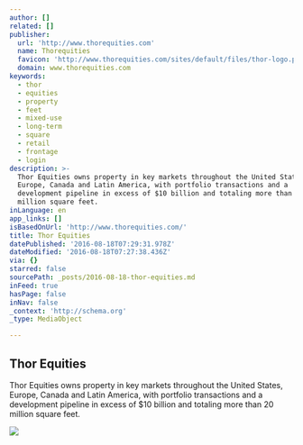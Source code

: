 ```yaml
---
author: []
related: []
publisher:
  url: 'http://www.thorequities.com'
  name: Thorequities
  favicon: 'http://www.thorequities.com/sites/default/files/thor-logo.png'
  domain: www.thorequities.com
keywords:
  - thor
  - equities
  - property
  - feet
  - mixed-use
  - long-term
  - square
  - retail
  - frontage
  - login
description: >-
  Thor Equities owns property in key markets throughout the United States,
  Europe, Canada and Latin America, with portfolio transactions and a
  development pipeline in excess of $10 billion and totaling more than 20
  million square feet.
inLanguage: en
app_links: []
isBasedOnUrl: 'http://www.thorequities.com/'
title: Thor Equities
datePublished: '2016-08-18T07:29:31.978Z'
dateModified: '2016-08-18T07:27:38.436Z'
via: {}
starred: false
sourcePath: _posts/2016-08-18-thor-equities.md
inFeed: true
hasPage: false
inNav: false
_context: 'http://schema.org'
_type: MediaObject

---
```

<article style=""><h1>Thor Equities</h1><p>Thor Equities owns property in key markets throughout the United States, Europe, Canada and Latin America, with portfolio transactions and a development pipeline in excess of $10 billion and totaling more than 20 million square feet.</p><img src="http://www.thorequities.com/sites/default/files/styles/par_slide_image/public/680%20Madison%20Home%20Page%20Slideshow_Dusk.jpg?itok=DWHCPvRL" /></article>